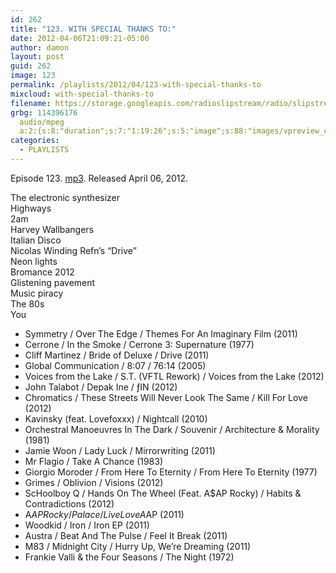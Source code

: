 ```yaml
---
id: 262
title: "123. WITH SPECIAL THANKS TO:"
date: 2012-04-06T21:09:21-05:00
author: damon
layout: post
guid: 262
image: 123
permalink: /playlists/2012/04/123-with-special-thanks-to
mixcloud: with-special-thanks-to
filename: https://storage.googleapis.com/radioslipstream/radio/slipstream-123.mp3
grbg: 114396176
  audio/mpeg
  a:2:{s:8:"duration";s:7:"1:19:26";s:5:"image";s:88:"images/vpreview_center.png";}
categories:
  - PLAYLISTS
---
```


Episode 123. [mp3](https://storage.googleapis.com/radioslipstream/radio/slipstream-123.mp3). Released April 06, 2012.

The electronic synthesizer  
Highways  
2am  
Harvey Wallbangers  
Italian Disco  
Nicolas Winding Refn’s “Drive”  
Neon lights  
Bromance 2012  
Glistening pavement  
Music piracy  
The 80s  
You

- Symmetry / Over The Edge / Themes For An Imaginary Film (2011)
- Cerrone / In the Smoke / Cerrone 3: Supernature (1977)
- Cliff Martinez / Bride of Deluxe / Drive (2011)
- Global Communication / 8:07 / 76:14 (2005)
- Voices from the Lake / S.T. (VFTL Rework) / Voices from the Lake (2012)
- John Talabot / Depak Ine / ƒIN (2012)
- Chromatics / These Streets Will Never Look The Same / Kill For Love (2012)
- Kavinsky (feat. Lovefoxxx) / Nightcall (2010)
- Orchestral Manoeuvres In The Dark / Souvenir / Architecture & Morality (1981)
- Jamie Woon / Lady Luck / Mirrorwriting (2011)
- Mr Flagio / Take A Chance (1983)
- Giorgio Moroder / From Here To Eternity / From Here To Eternity (1977)
- Grimes / Oblivion / Visions (2012)
- ScHoolboy Q / Hands On The Wheel (Feat. A\$AP Rocky) / Habits & Contradictions (2012)
- A$AP Rocky / Palace / LiveLoveA$AP (2011)
- Woodkid / Iron / Iron EP (2011)
- Austra / Beat And The Pulse / Feel It Break (2011)
- M83 / Midnight City / Hurry Up, We’re Dreaming (2011)
- Frankie Valli & the Four Seasons / The Night (1972)
